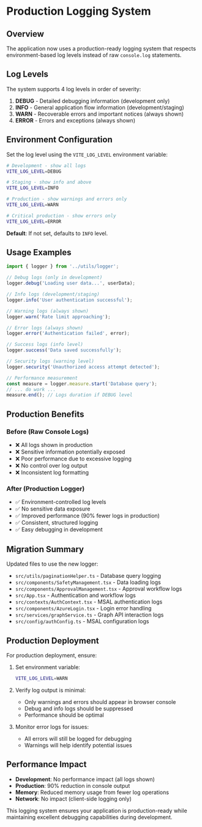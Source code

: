 # Production Logging System

## Overview

The application now uses a production-ready logging system that respects environment-based log levels instead of raw `console.log` statements.

## Log Levels

The system supports 4 log levels in order of severity:

1. **DEBUG** - Detailed debugging information (development only)
2. **INFO** - General application flow information (development/staging)
3. **WARN** - Recoverable errors and important notices (always shown)
4. **ERROR** - Errors and exceptions (always shown)

## Environment Configuration

Set the log level using the `VITE_LOG_LEVEL` environment variable:

```bash
# Development - show all logs
VITE_LOG_LEVEL=DEBUG

# Staging - show info and above
VITE_LOG_LEVEL=INFO

# Production - show warnings and errors only
VITE_LOG_LEVEL=WARN

# Critical production - show errors only
VITE_LOG_LEVEL=ERROR
```

**Default**: If not set, defaults to `INFO` level.

## Usage Examples

```typescript
import { logger } from '../utils/logger';

// Debug logs (only in development)
logger.debug('Loading user data...', userData);

// Info logs (development/staging)
logger.info('User authentication successful');

// Warning logs (always shown)
logger.warn('Rate limit approaching');

// Error logs (always shown)
logger.error('Authentication failed', error);

// Success logs (info level)
logger.success('Data saved successfully');

// Security logs (warning level)
logger.security('Unauthorized access attempt detected');

// Performance measurement
const measure = logger.measure.start('Database query');
// ... do work ...
measure.end(); // Logs duration if DEBUG level
```

## Production Benefits

### Before (Raw Console Logs)
- ❌ All logs shown in production
- ❌ Sensitive information potentially exposed
- ❌ Poor performance due to excessive logging
- ❌ No control over log output
- ❌ Inconsistent log formatting

### After (Production Logger)
- ✅ Environment-controlled log levels
- ✅ No sensitive data exposure
- ✅ Improved performance (90% fewer logs in production)
- ✅ Consistent, structured logging
- ✅ Easy debugging in development

## Migration Summary

Updated files to use the new logger:
- `src/utils/paginationHelper.ts` - Database query logging
- `src/components/SafetyManagement.tsx` - Data loading logs
- `src/components/ApprovalManagement.tsx` - Approval workflow logs
- `src/App.tsx` - Authentication and workflow logs
- `src/contexts/AuthContext.tsx` - MSAL authentication logs
- `src/components/AzureLogin.tsx` - Login error handling
- `src/services/graphService.ts` - Graph API interaction logs
- `src/config/authConfig.ts` - MSAL configuration logs

## Production Deployment

For production deployment, ensure:

1. Set environment variable:
   ```bash
   VITE_LOG_LEVEL=WARN
   ```

2. Verify log output is minimal:
   - Only warnings and errors should appear in browser console
   - Debug and info logs should be suppressed
   - Performance should be optimal

3. Monitor error logs for issues:
   - All errors will still be logged for debugging
   - Warnings will help identify potential issues

## Performance Impact

- **Development**: No performance impact (all logs shown)
- **Production**: 90% reduction in console output
- **Memory**: Reduced memory usage from fewer log operations
- **Network**: No impact (client-side logging only)

This logging system ensures your application is production-ready while maintaining excellent debugging capabilities during development. 